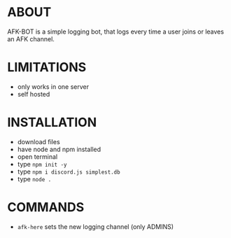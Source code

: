 # ABOUT   
AFK-BOT is a simple logging bot, that logs every time a user joins or leaves an AFK channel.  
  
# LIMITATIONS 
- only works in one server  
- self hosted  
  
# INSTALLATION  
  
- download files  
- have node and npm installed  
- open terminal  
- type `npm init -y`  
- type `npm i discord.js simplest.db`  
- type `node .`  
  
# COMMANDS
- `afk-here` sets the new logging channel (only ADMINS)  
